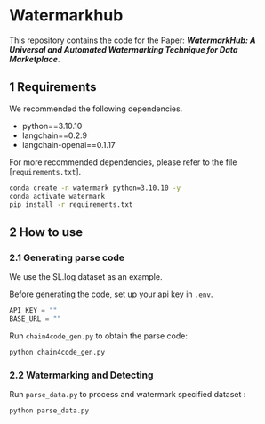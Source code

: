 # Watermarkhub

This repository contains the code for the Paper: ***WatermarkHub: A Universal and Automated Watermarking Technique for Data Marketplace***.

<!-- Due to time constraints, this code submission was made hastily, but the core code is included. **We assure that we will update the code and documentation with more user-friendly versions as soon as possible.** -->

## 1 Requirements

We recommended the following dependencies.

- python==3.10.10
- langchain==0.2.9
- langchain-openai==0.1.17

For more recommended dependencies, please refer to the file [`requirements.txt`].

``` bash
conda create -n watermark python=3.10.10 -y
conda activate watermark
pip install -r requirements.txt
```

## 2 How to use

### 2.1 Generating parse code

We use the SL.log dataset as an example.

Before generating the code, set up your api key in `.env`.

```python
API_KEY = ""
BASE_URL = ""
```

Run `chain4code_gen.py` to obtain the parse code: 

```bash
python chain4code_gen.py
```

### 2.2 Watermarking and Detecting

Run `parse_data.py` to process and watermark specified dataset : 

```bash
python parse_data.py
```
